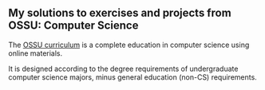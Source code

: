 ## My solutions to exercises and projects from OSSU: Computer Science

The [OSSU curriculum](https://github.com/ossu/computer-science) is a complete education in computer science using online materials. 

It is designed according to the degree requirements of undergraduate computer science majors, minus general education (non-CS) requirements.